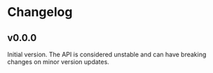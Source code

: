 ---
---

# Changelog

## v0.0.0

Initial version. The API is considered unstable and can have breaking changes on
minor version updates.
